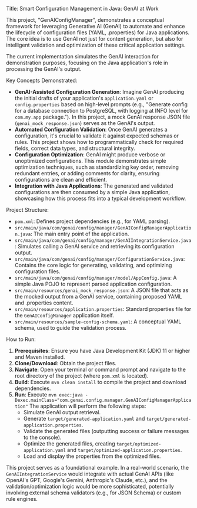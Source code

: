 Title: Smart Configuration Management in Java: GenAI at Work

This project, "GenAIConfigManager", demonstrates a conceptual framework for leveraging Generative AI (GenAI) to automate and enhance the lifecycle of configuration files (YAML, .properties) for Java applications. The core idea is to use GenAI not just for content generation, but also for intelligent validation and optimization of these critical application settings.

The current implementation simulates the GenAI interaction for demonstration purposes, focusing on the Java application's role in processing the GenAI's output.

Key Concepts Demonstrated:

*   **GenAI-Assisted Configuration Generation**: Imagine GenAI producing the initial drafts of your application's `application.yaml` or `config.properties` based on high-level prompts (e.g., "Generate config for a database connection to PostgreSQL, with logging at INFO level for `com.my.app` package."). In this project, a mock GenAI response JSON file (`genai_mock_response.json`) serves as the GenAI's output.
*   **Automated Configuration Validation**: Once GenAI generates a configuration, it's crucial to validate it against expected schemas or rules. This project shows how to programmatically check for required fields, correct data types, and structural integrity.
*   **Configuration Optimization**: GenAI might produce verbose or unoptimized configurations. This module demonstrates simple optimization techniques, such as standardizing key order, removing redundant entries, or adding comments for clarity, ensuring configurations are clean and efficient.
*   **Integration with Java Applications**: The generated and validated configurations are then consumed by a simple Java application, showcasing how this process fits into a typical development workflow.

Project Structure:

*   `pom.xml`: Defines project dependencies (e.g., for YAML parsing).
*   `src/main/java/com/genai/config/manager/GenAIConfigManagerApplication.java`: The main entry point of the application.
*   `src/main/java/com/genai/config/manager/GenAIIntegrationService.java`: Simulates calling a GenAI service and retrieving its configuration output.
*   `src/main/java/com/genai/config/manager/ConfigurationService.java`: Contains the core logic for generating, validating, and optimizing configuration files.
*   `src/main/java/com/genai/config/manager/model/AppConfig.java`: A simple Java POJO to represent parsed application configuration.
*   `src/main/resources/genai_mock_response.json`: A JSON file that acts as the mocked output from a GenAI service, containing proposed YAML and .properties content.
*   `src/main/resources/application.properties`: Standard properties file for the `GenAIConfigManager` application itself.
*   `src/main/resources/sample-config-schema.yaml`: A conceptual YAML schema, used to guide the validation process.

How to Run:

1.  **Prerequisites**: Ensure you have Java Development Kit (JDK) 11 or higher and Maven installed.
2.  **Clone/Download**: Obtain the project files.
3.  **Navigate**: Open your terminal or command prompt and navigate to the root directory of the project (where `pom.xml` is located).
4.  **Build**: Execute `mvn clean install` to compile the project and download dependencies.
5.  **Run**: Execute `mvn exec:java -Dexec.mainClass="com.genai.config.manager.GenAIConfigManagerApplication"`
    The application will perform the following steps:
    *   Simulate GenAI output retrieval.
    *   Generate `target/generated-application.yaml` and `target/generated-application.properties`.
    *   Validate the generated files (outputting success or failure messages to the console).
    *   Optimize the generated files, creating `target/optimized-application.yaml` and `target/optimized-application.properties`.
    *   Load and display the properties from the optimized files.

This project serves as a foundational example. In a real-world scenario, the `GenAIIntegrationService` would integrate with actual GenAI APIs (like OpenAI's GPT, Google's Gemini, Anthropic's Claude, etc.), and the validation/optimization logic would be more sophisticated, potentially involving external schema validators (e.g., for JSON Schema) or custom rule engines.